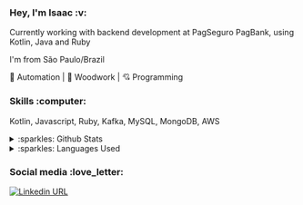 <h3 align="left">
  Hey, I'm Isaac :v:
</h3>

<p align="left">
  Currently working with backend development at PagSeguro PagBank, using Kotlin, Java and Ruby

  I'm from São Paulo/Brazil

  🤖 Automation | 🌳 Woodwork | 💘 Programming
</p>

<h3 align="left">
  Skills :computer:
</h3>

<p align="left">
  Kotlin, Javascript, Ruby, Kafka, MySQL, MongoDB, AWS
  
  <details>
   <summary>:sparkles: Github Stats</summary>
   <img src="https://github-readme-stats.vercel.app/api?username=IsaacYung&theme=default" >
  </details>

  <details>
    <summary>:sparkles: Languages Used</summary>
    <img src="https://github-readme-stats.vercel.app/api/top-langs/?username=IsaacYung&hide=html&layout=compact">
  </details>
<p align="left">
  
<h3 align="left">
  Social media :love_letter:
</h3>

[![Linkedin URL](https://img.shields.io/twitter/url?color=%230072b1&label=connect&logo=linkedin&logoColor=%230072b1&style=flat-square&url=https%3A%2F%2Fwww.linkedin.com%2Fin%2Falejandro-ramirez-ciceros%2F)](https://www.linkedin.com/in/isaac-yung)


